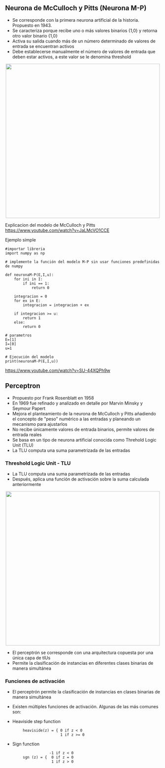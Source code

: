 ## Neurona de McCulloch y Pitts (Neurona M-P)

- Se corresponde con la primera neurona artificial de la historia. Propuesto en 1943.
- Se caracteriza porque recibe uno o más valores binarios {1,0} y retorna otro valor binario {1,0}
- Activa su salida cuando más de un número determinado de valores de entrada se encuentran activos
- Debe establecerse manualmente el número de valores de entrada que deben estar activos, a este valor se le denomina threshold

<p align="center">
<img src="img/img_01.png" width="500">
</p>

Explicacion del modelo  de McCulloch y Pitts
https://www.youtube.com/watch?v=JaLMcVO1CCE

Ejemplo simple


```
#importar libreria
import numpy as np
```

```
# implemente la función del modelo M-P sin usar funciones predefinidas de numpy

def neuronaM-P(E,I,u):
    for ini in I:
        if ini == 1:
            return 0
    
    integracion = 0
    for ex in E:
        integracion = integracion + ex

    if integracion >= u:
        return 1
    else:
        return 0
```

```
# parametros
E=[1]
I=[0]
u=1

# Ejecución del modelo
print(neuronaM-P(E,I,u))
```

https://www.youtube.com/watch?v=SU-44XQPh9w


## Perceptron

- Propuesto por Frank Rosenblatt en 1958
- En 1969 fue refinado y analizado en detalle por Marvin Minsky y Seymour Papert
- Mejora el planteamiento de la neurona de McCulloch y Pitts añadiendo el concepto de "peso" numérico a las entradas y planeando un mecanismo para ajustarlos
- No recibe únicamente valores de entrada binarios, permite valores de entrada reales
- Se basa en un tipo de neurona artificial conocida como Threhold Logic Unit (TLU)
- La TLU computa una suma parametrizada de las entradas

### Threshold Logic Unit - TLU

- La TLU computa una suma parametrizada de las entradas
- Después, aplica una función de activación sobre la suma calculada anteriormente

<p align="center">
<img src="img/img_02.jpeg" width="500">
</p>

- El perceptrón se corresponde con una arquitectura copuesta por una única capa de tlUs
- Permite la clasificación de instancias en diferentes clases binarias de manera simultánea

### Funciones de activación

- El perceptrón permite la clasificación de instancias en clases binarias de manera simultánea
- Existen múltiples funciones de activación. Algunas de las más comunes son:


- Heaviside step function

```
        heaviside(z) = { 0 if z < 0
                         1 if z >= 0

```
- Sign function

```
                    -1 if z < 0
        sgn (z) = {  0 if z = 0
                     1 if z > 0
```








